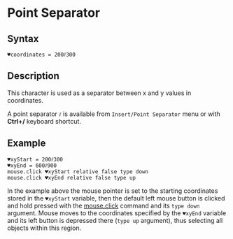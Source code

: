 # Point Separator

## Syntax

```G1ANT
♥coordinates = 200⫽300
```

## Description

This character is used as a separator between x and y values in coordinates.

A point separator `⫽` is available from `Insert/Point Separator` menu or with **Ctrl+/** keyboard shortcut.

## Example

```G1ANT
♥xyStart = 200⫽300
♥xyEnd = 600⫽900
mouse.click ♥xyStart relative false type down
mouse.click ♥xyEnd relative false type up
```

In the example above the mouse pointer is set to the starting coordinates stored in the `♥xyStart` variable, then the default left mouse button is clicked and hold pressed with the [mouse.click](../../G1ANT.Addons/G1ANT.Addon.Core/Commands/MouseClickCommand.md) command and its `type down` argument. Mouse moves to the coordinates specified by the `♥xyEnd` variable and its left button is depressed there (`type up` argument), thus selecting all objects within this region.